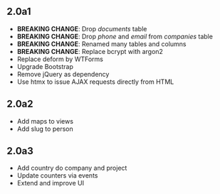 2.0a1
-----

- **BREAKING CHANGE**: Drop *documents* table
- **BREAKING CHANGE**: Drop *phone* and *email* from *companies* table
- **BREAKING CHANGE**: Renamed many tables and columns
- **BREAKING CHANGE**: Replace bcrypt with argon2
- Replace deform by WTForms
- Upgrade Bootstrap
- Remove jQuery as dependency
- Use htmx to issue AJAX requests directly from HTML

2.0a2
-----

- Add maps to views
- Add slug to person

2.0a3
-----

- Add country do company and project
- Update counters via events
- Extend and improve UI
